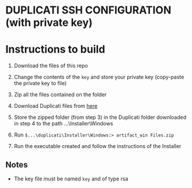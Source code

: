# DUPLICATI SSH CONFIGURATION (with private key)

# Instructions to build

1. Download the files of this repo</br>

2. Change the contents of the `key` and store your private key (copy-paste the private key to file)

3. Zip all the files contained on the folder

4. Download Duplicati files from [here](https://github.com/Kanellaman/duplicati)

5. Store the zipped folder (from step 3) in the Duplicati folder downloaded in step 4 to the path ...\Installer\Windows

6. Run
   `$...\duplicati\Installer\Windows:> artifact_win Files.zip`

7. Run the executable created and follow the instructions of the Installer</br>

## Notes

- The key file must be named `key` and of type rsa
